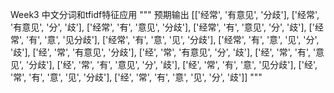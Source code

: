 Week3 中文分词和tfidf特征应用
"""
预期输出
[['经常', '有意见', '分歧'], 
 ['经常', '有意见', '分', '歧'],
 ['经常', '有', '意见', '分歧'], 
 ['经常', '有', '意见', '分', '歧'], 
 ['经常', '有', '意', '见分歧'], 
 ['经常', '有', '意', '见', '分歧'], 
 ['经常', '有', '意', '见', '分', '歧'], 
 ['经', '常', '有意见', '分歧'], 
 ['经', '常', '有意见', '分', '歧'], 
 ['经', '常', '有', '意见', '分歧'], 
 ['经', '常', '有', '意见', '分', '歧'], 
 ['经', '常', '有', '意', '见分歧'], 
 ['经', '常', '有', '意', '见', '分歧'], 
 ['经', '常', '有', '意', '见', '分', '歧']]
"""
